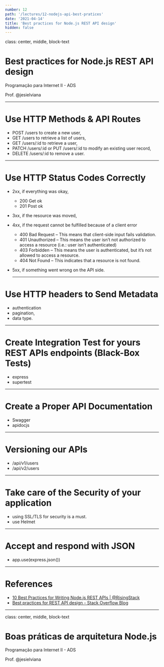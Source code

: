```yaml
---
number: 12
path: '/lectures/12-nodejs-api-best-pratices'
date: '2021-04-14'
title: 'Best practices for Node.js REST API design'
hidden: false
---
```


class: center, middle, block-text

# Best practices for Node.js REST API design

Programação para Internet II - ADS

Prof. @jesielviana

---
# Use HTTP Methods & API Routes
- POST /users to create a new user,
- GET /users to retrieve a list of users,
- GET /users/:id to retrieve a user,
- PATCH /users/:id or PUT /users/:id to modify an existing user record,
- DELETE /users/:id to remove a user.

---

# Use HTTP Status Codes Correctly
- 2xx, if everything was okay,
  - 200 Get ok
  - 201 Post ok
- 3xx, if the resource was moved,
- 4xx, if the request cannot be fulfilled because of a client error
  - 400 Bad Request – This means that client-side input fails validation.
  - 401 Unauthorized – This means the user isn’t not authorized to access a resource (i.e.: user isn’t authenticated)
  - 403 Forbidden – This means the user is authenticated, but it’s not allowed to access a resource.
  - 404 Not Found – This indicates that a resource is not found.
- 5xx, if something went wrong on the API side.

  ---

#  Use HTTP headers to Send Metadata
- authentication
- pagination,
- data type.

---

# Create Integration Test for yours REST APIs endpoints (Black-Box Tests)

- express
- supertest

---

# Create a Proper API Documentation
- Swagger
- apidocjs

---

# Versioning our APIs
- /api/v1/users
-  /api/v2/users

---

# Take care of the Security of your application
- using SSL/TLS for security is a must.
- use Helmet

---

# Accept and respond with JSON
- app.use(express.json())

---

# References

- [10 Best Practices for Writing Node.js REST APIs | @RisingStack](https://blog.risingstack.com/10-best-practices-for-writing-node-js-rest-apis/)
- [Best practices for REST API design - Stack Overflow Blog](https://stackoverflow.blog/2020/03/02/best-practices-for-rest-api-design/)

---

class: center, middle, block-text

# Boas práticas de arquitetura Node.js

Programação para Internet II - ADS

Prof. @jesielviana
